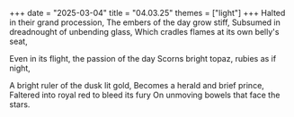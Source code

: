 +++
date = "2025-03-04"
title = "04.03.25"
themes = ["light"]
+++
Halted in their grand procession,
The embers of the day grow stiff,
Subsumed in dreadnought of unbending glass,
Which cradles flames at its own belly's seat,

Even in its flight, the passion of the day
Scorns bright topaz, rubies as if night,

A bright ruler of the dusk lit gold,
Becomes a herald and brief prince,
Faltered into royal red to bleed its fury
On unmoving bowels that face the stars.
